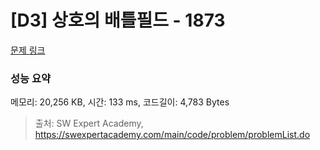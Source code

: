 # [D3] 상호의 배틀필드 - 1873 

[문제 링크](https://swexpertacademy.com/main/code/problem/problemDetail.do?contestProbId=AV5LyE7KD2ADFAXc) 

### 성능 요약

메모리: 20,256 KB, 시간: 133 ms, 코드길이: 4,783 Bytes



> 출처: SW Expert Academy, https://swexpertacademy.com/main/code/problem/problemList.do